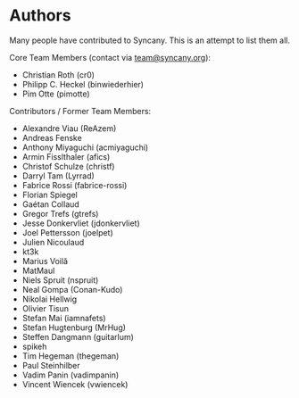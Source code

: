 Authors
=======
Many people have contributed to Syncany. This is an attempt to list them all.

Core Team Members (contact via team@syncany.org):
- Christian Roth (cr0)
- Philipp C. Heckel (binwiederhier)
- Pim Otte (pimotte)

Contributors / Former Team Members:
- Alexandre Viau (ReAzem)
- Andreas Fenske
- Anthony Miyaguchi (acmiyaguchi)
- Armin Fisslthaler (afics)
- Christof Schulze (christf)
- Darryl Tam (Lyrrad)
- Fabrice Rossi (fabrice-rossi)
- Florian Spiegel
- Gaétan Collaud
- Gregor Trefs (gtrefs)
- Jesse Donkervliet (jdonkervliet)
- Joel Pettersson (joelpet)
- Julien Nicoulaud
- kt3k
- Marius Voilă
- MatMaul
- Niels Spruit (nspruit)
- Neal Gompa (Conan-Kudo)
- Nikolai Hellwig
- Olivier Tisun
- Stefan Mai (iamnafets)
- Stefan Hugtenburg (MrHug)
- Steffen Dangmann (guitarlum)
- spikeh
- Tim Hegeman (thegeman)
- Paul Steinhilber
- Vadim Panin (vadimpanin)
- Vincent Wiencek (vwiencek)
